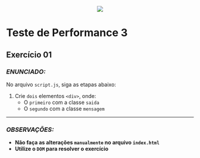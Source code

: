 <p align="center">
    <img src="https://www.infnet.edu.br/infnet/wp-content/themes/infnet.homepage//assets/img/LogoInfnetRodape.png"/>
</p>

# Teste de Performance 3

## Exercício 01

### _ENUNCIADO:_

No arquivo `script.js`, siga as etapas abaixo:

1. Crie `dois` elementos `<div>`, onde:
    - O `primeiro` com a classe `saida`
    - O `segundo` com a classe `mensagem`

---

### _OBSERVAÇÕES:_

- **Não faça as alterações `manualmente` no arquivo `index.html`**
- **Utilize o `DOM` para resolver o exercício**